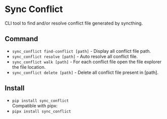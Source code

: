 Sync Conflict
=============

CLI tool to find and/or resolve conflict file generated by syncthing.

## Command
* `sync_conflict find-conflict [path]` - Display all conflict file path.  
* `sync_conflict resolve [path]` - Auto resolve all conflict file.  
* `sync_conflict walk [path]` - For each conflict file open the file explorer the file location.  
* `sync_conflict delete [path]` - Delete all conflict file present in [path].  

## Install
* `pip install sync_conflict`  
Compatible with pipx:
* `pipx install sync_conflict`  
